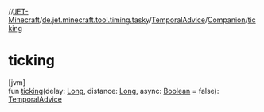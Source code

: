 //[JET-Minecraft](../../../../index.md)/[de.jet.minecraft.tool.timing.tasky](../../index.md)/[TemporalAdvice](../index.md)/[Companion](index.md)/[ticking](ticking.md)

# ticking

[jvm]\
fun [ticking](ticking.md)(delay: [Long](https://kotlinlang.org/api/latest/jvm/stdlib/kotlin/-long/index.html), distance: [Long](https://kotlinlang.org/api/latest/jvm/stdlib/kotlin/-long/index.html), async: [Boolean](https://kotlinlang.org/api/latest/jvm/stdlib/kotlin/-boolean/index.html) = false): [TemporalAdvice](../index.md)

